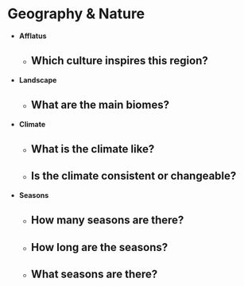 # Geography & Nature
- **Afflatus**
	- **Which culture inspires this region?**
		- 
- **Landscape**
	- **What are the main biomes?**
		- 
- **Climate**
	- **What is the climate like?**
		- 
	- **Is the climate consistent or changeable?**
		- 
- **Seasons**
	- **How many seasons are there?**
		- 
	- **How long are the seasons?**
		- 
	- **What seasons are there?**
		- 